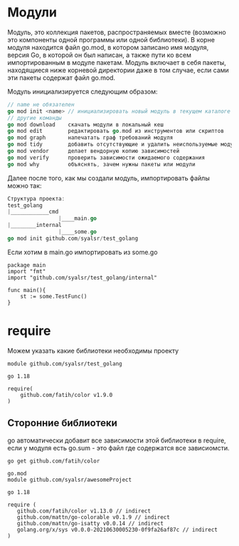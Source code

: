 # Модули
Модуль, это коллекция пакетов, распространяемых вместе (возможно это компоненты одной программы или одной библиотеки). В корне модуля находится файл go.mod, в котором записано имя модуля, версия Go, в которой он был написан, а также пути ко всем импортированным в модуле пакетам. Модуль включает в себя пакеты, находящиеся ниже корневой директории даже в том случае, если сами эти пакеты содержат файл go.mod.

Модуль инициализируется следующим образом:

```go
// name не обязателен
go mod init <name> // инициализировать новый модуль в текущем каталоге
// другие команды
go mod download    скачать модули в локальный кеш
go mod edit        редактировать go.mod из инструментов или скриптов
go mod graph       напечатать граф требований модуля
go mod tidy        добавить отсутствующие и удалить неиспользуемые модули
go mod vendor      делает вендорную копию зависимостей
go mod verify      проверить зависимости ожидаемого содержания
go mod why         объяснять, зачем нужны пакеты или модули
```

Далее после того, как мы создали модуль, импортировать файлы можно так:

```go
Структура проекта:
test_golang
|____________cmd
				|____main.go
|________internal
				|____some.go
go mod init github.com/syalsr/test_golang
```

Если хотим в main.go импортировать из some.go
```
package main
import "fmt"
import "github.com/syalsr/test_golang/internal"

func main(){
	st := some.TestFunc()
}
```

# require
Можем указать какие библиотеки необходимы проекту

```
module github.com/syalsr/test_golang

go 1.18

require(
	github.com/fatih/color v1.9.0
)
```

## Сторонние библиотеки
go автоматически добавит все зависимости этой библиотеки в require, если у модуля есть go.sum - это файл где содержатся все зависиомсти.
```
go get github.com/fatih/color

go.mod
module github.com/syalsr/awesomeProject  
  
go 1.18  
  
require (  
   github.com/fatih/color v1.13.0 // indirect  
   github.com/mattn/go-colorable v0.1.9 // indirect  
   github.com/mattn/go-isatty v0.0.14 // indirect  
   golang.org/x/sys v0.0.0-20210630005230-0f9fa26af87c // indirect  
)
```